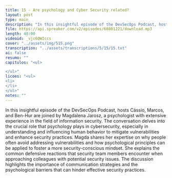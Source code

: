 ```yaml
---
title: 15 - Are psychology and Cyber Security related?
layout: post
type: main
description: "In this insightful episode of the DevSecOps Podcast, hosts Cássio, Marcos, and Ben-Hur are joined by Magdalena Jarosz, a psychologist with extensive experience in the field of information security. The conversation delves into the crucial role that psychology plays in cybersecurity, especially in understanding and influencing human behavior to mitigate vulnerabilities and enhance security practices. Magda shares her expertise on why people often avoid addressing vulnerabilities and how psychological principles can be applied to foster a more security-conscious mindset. She explains the common defensive reactions that security team members encounter when approaching colleagues with potential security issues. The discussion highlights the importance of communication strategies and the psychological barriers that can hinder effective security practices."
file: https://api.spreaker.com/v2/episodes/60801221/download.mp3
length: 48:00
videoid: _vjc6QWIccs
cover: "../assets/img/515.png"
transcription: "../assets/transcriptions/5/15/15.txt"
ai: false
resumo: ""
capitulos: "<ul>

</ul>"
licoes: "<ul>
<li>
</li>
</ul>"
notes: ""
---
```


In this insightful episode of the DevSecOps Podcast, hosts Cássio, Marcos, and Ben-Hur are joined by Magdalena Jarosz, a psychologist with extensive experience in the field of information security. The conversation delves into the crucial role that psychology plays in cybersecurity, especially in understanding and influencing human behavior to mitigate vulnerabilities and enhance security practices. Magda shares her expertise on why people often avoid addressing vulnerabilities and how psychological principles can be applied to foster a more security-conscious mindset. She explains the common defensive reactions that security team members encounter when approaching colleagues with potential security issues. The discussion highlights the importance of communication strategies and the psychological barriers that can hinder effective security practices.